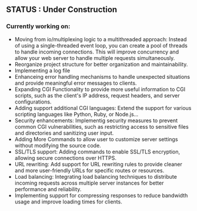 ## STATUS : Under Construction
### Currently working on:

- Moving from io/multiplexing logic to a multithreaded approach: Instead of using a single-threaded event loop, you can create a pool of threads to handle incoming connections. This will improve concurrency and allow your web server to handle multiple requests simultaneously.
- Reorganize project structure for better organization and maintainability.
- Implementing a log file
- Enhanceing error handling mechanisms to handle unexpected situations and provide meaningful error messages to clients.
- Expanding CGI Functionality to provide more useful information to CGI scripts, such as the client's IP address, request headers, and server configurations.
- Adding support additional CGI languages: Extend the support for various scripting languages like Python, Ruby, or Node.js...
- Security enhancements: Implementig security measures to prevent common CGI vulnerabilities, such as restricting access to sensitive files and directories and sanitizing user input.
- Adding More Commands to allow user to customize server settings without modifying the source code.
- SSL/TLS support: Adding commands to enable SSL/TLS encryption, allowing secure connections over HTTPS.
- URL rewriting: Add support for URL rewriting rules to provide cleaner and more user-friendly URLs for specific routes or resources.
- Load balancing: Integrating load balancing techniques to distribute incoming requests across multiple server instances for better performance and reliability.
- Implementing support for compressing responses to reduce bandwidth usage and improve loading times for clients.
